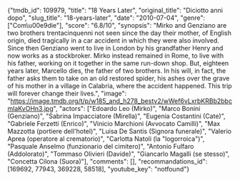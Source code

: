 {"tmdb_id": 109979, "title": "18 Years Later", "original_title": "Diciotto anni dopo", "slug_title": "18-years-later", "date": "2010-07-04", "genre": ["Com\u00e9die"], "score": "6.8/10", "synopsis": "Mirko and Genziano are two brothers trentacinquenni not seen since the day their mother, of English origin, died tragically in a car accident in which they were also involved. Since then Genziano went to live in London by his grandfather Henry and now works as a stockbroker. Mirko instead remained in Rome, to live with his father, working on it together in the same run-down shop. But, eighteen years later, Marcello dies, the father of two brothers. In his will, in fact, the father asks them to take on an old restored spider, his ashes over the grave of his mother in a village in Calabria, where the accident happened. This trip will forever change their lives.", "image": "https://image.tmdb.org/t/p/w185_and_h278_bestv2/wWef6vLxrbKRBb2bbcmlaKvOHn3.jpg", "actors": ["Edoardo Leo (Mirko)", "Marco Bonini (Genziano)", "Sabrina Impacciatore (Mirella)", "Eugenia Costantini (Cate)", "Gabriele Ferzetti (Enrico)", "Vinicio Marchioni (Avvocato Camilli)", "Max Mazzotta (portiere dell'hotel)", "Luisa De Santis (Signora funerale)", "Valerio Aprea (operatore al crematorio)", "Carlotta Natoli (la \"logorroica\")", "Pasquale Anselmo (funzionario del cimitero)", "Antonio Fulfaro (Addolorato)", "Tommaso Olivieri (Davide)", "Giancarlo Magalli (se stesso)", "Concetta Cilona (Suora)"], "comments": [], "recommandations_id": [169692, 77943, 369228, 58518], "youtube_key": "notfound"}